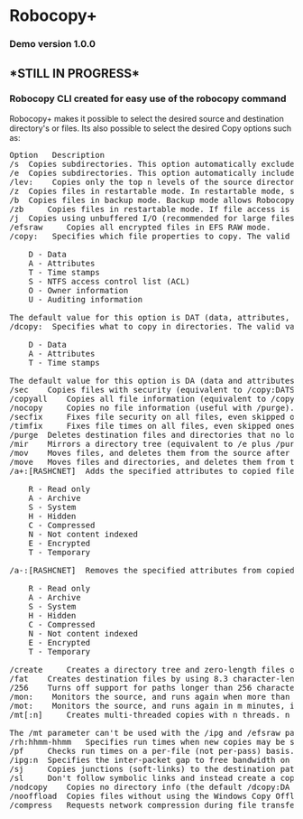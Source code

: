 <h1>Robocopy+</h1>

<h3>Demo version 1.0.0<h3>

<h2>*STILL IN PROGRESS*</h2>
  
<h3>Robocopy CLI created for easy use of the robocopy command</h3>

<p>Robocopy+ makes it possible to select the desired source and destination directory's or files. Its also possible to select the desired Copy options such as:</p>

  <pre>Option 	Description
/s 	Copies subdirectories. This option automatically excludes empty directories.
/e 	Copies subdirectories. This option automatically includes empty directories.
/lev:<n> 	Copies only the top n levels of the source directory tree.
/z 	Copies files in restartable mode. In restartable mode, should a file copy be interrupted, Robocopy can pick up where it left off rather than recopying the entire file.
/b 	Copies files in backup mode. Backup mode allows Robocopy to override file and folder permission settings (ACLs). This allows you to copy files you might otherwise not have access to, assuming it's being run under an account with sufficient privileges.
/zb 	Copies files in restartable mode. If file access is denied, switches to backup mode.
/j 	Copies using unbuffered I/O (recommended for large files).
/efsraw 	Copies all encrypted files in EFS RAW mode.
/copy:<copyflags> 	Specifies which file properties to copy. The valid values for this option are:

    D - Data
    A - Attributes
    T - Time stamps
    S - NTFS access control list (ACL)
    O - Owner information
    U - Auditing information

The default value for this option is DAT (data, attributes, and time stamps).
/dcopy:<copyflags> 	Specifies what to copy in directories. The valid values for this option are:

    D - Data
    A - Attributes
    T - Time stamps

The default value for this option is DA (data and attributes).
/sec 	Copies files with security (equivalent to /copy:DATS).
/copyall 	Copies all file information (equivalent to /copy:DATSOU).
/nocopy 	Copies no file information (useful with /purge).
/secfix 	Fixes file security on all files, even skipped ones.
/timfix 	Fixes file times on all files, even skipped ones.
/purge 	Deletes destination files and directories that no longer exist in the source. Using this option with the /e option and a destination directory, allows the destination directory security settings to not be overwritten.
/mir 	Mirrors a directory tree (equivalent to /e plus /purge). Using this option with the /e option and a destination directory, overwrites the destination directory security settings.
/mov 	Moves files, and deletes them from the source after they are copied.
/move 	Moves files and directories, and deletes them from the source after they are copied.
/a+:[RASHCNET] 	Adds the specified attributes to copied files. The valid values for this option are:

    R - Read only
    A - Archive
    S - System
    H - Hidden
    C - Compressed
    N - Not content indexed
    E - Encrypted
    T - Temporary

/a-:[RASHCNET] 	Removes the specified attributes from copied files. The valid values for this option are:

    R - Read only
    A - Archive
    S - System
    H - Hidden
    C - Compressed
    N - Not content indexed
    E - Encrypted
    T - Temporary

/create 	Creates a directory tree and zero-length files only.
/fat 	Creates destination files by using 8.3 character-length FAT file names only.
/256 	Turns off support for paths longer than 256 characters.
/mon:<n> 	Monitors the source, and runs again when more than n changes are detected.
/mot:<m> 	Monitors the source, and runs again in m minutes, if changes are detected.
/mt[:n] 	Creates multi-threaded copies with n threads. n must be an integer between 1 and 128. The default value for n is 8. For better performance, redirect your output using /log option.

The /mt parameter can't be used with the /ipg and /efsraw parameters.
/rh:hhmm-hhmm 	Specifies run times when new copies may be started.
/pf 	Checks run times on a per-file (not per-pass) basis.
/ipg:n 	Specifies the inter-packet gap to free bandwidth on slow lines.
/sj 	Copies junctions (soft-links) to the destination path instead of link targets.
/sl 	Don't follow symbolic links and instead create a copy of the link.
/nodcopy 	Copies no directory info (the default /dcopy:DA is done).
/nooffload 	Copies files without using the Windows Copy Offload mechanism.
/compress 	Requests network compression during file transfer, if applicable.</pre>
